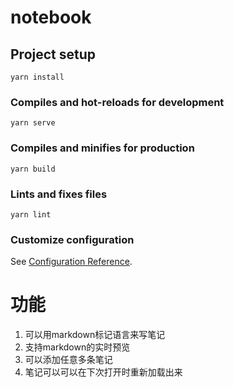 # notebook

## Project setup
```
yarn install
```

### Compiles and hot-reloads for development
```
yarn serve
```

### Compiles and minifies for production
```
yarn build
```

### Lints and fixes files
```
yarn lint
```

### Customize configuration
See [Configuration Reference](https://cli.vuejs.org/config/).

# 功能
1. 可以用markdown标记语言来写笔记
2. 支持markdown的实时预览
3. 可以添加任意多条笔记
4. 笔记可以可以在下次打开时重新加载出来
